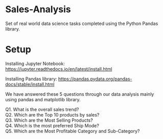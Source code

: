 # Sales-Analysis


Set of real world data science tasks completed using the Python Pandas library.

# Setup
Installing Jupyter Notebook: https://jupyter.readthedocs.io/en/latest/install.html 

Installing Pandas library: https://pandas.pydata.org/pandas-docs/stable/install.html


We have answered these 5 questions through our data analysis mainly using pandas and matplotlib library.

Q1. What is the overall sales trend? <br>
Q2. Which are the Top 10 products by sales?<br>
Q3. Which are the Most Selling Products?<br>
Q4. Which is the most preferred Ship Mode?<br>
Q5. Which are the Most Profitable Category and Sub-Category?
